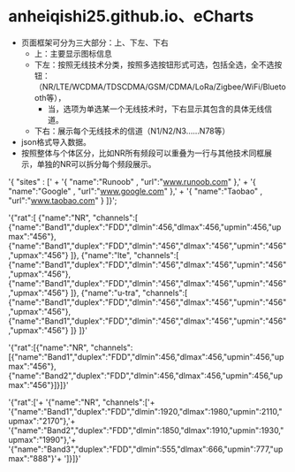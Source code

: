 # anheiqishi25.github.io、eCharts

+ 页面框架可分为三大部分：上、下左、下右
  + 上：主要显示图标信息
  + 下左：按照无线技术分类，按照多选按钮形式可选，包括全选，全不选按钮：（NR/LTE/WCDMA/TDSCDMA/GSM/CDMA/LoRa/Zigbee/WiFi/Bluetooth等），
    + 当，选项为单选某一个无线技术时，下右显示其包含的具体无线信道。
  + 下右：展示每个无线技术的信道（N1/N2/N3……N78等）
+ json格式导入数据。
+ 按照整体与个体区分，比如NR所有频段可以重叠为一行与其他技术同框展示，单独的NR可以拆分每个频段展示。

'{ "sites" : [' +
	'{ "name":"Runoob" , "url":"www.runoob.com" },' +
	'{ "name":"Google" , "url":"www.google.com" },' +
	'{ "name":"Taobao" , "url":"www.taobao.com" } 
]}';


'{"rat":[
    {"name":"NR", "channels":[
        {"name":"Band1","duplex":"FDD","dlmin":456,"dlmax":456,"upmin":456,"upmax":"456"},
        {"name":"Band1","duplex":"FDD","dlmin":"456","dlmax":"456","upmin":"456","upmax":"456"}
    ]}, 
    {"name":"lte", "channels":[
        {"name":"Band1","duplex":"FDD","dlmin":"456","dlmax":"456","upmin":"456","upmax":"456"},
        {"name":"Band1","duplex":"FDD","dlmin":"456","dlmax":"456","upmin":"456","upmax":"456"}
    ]},
    {"name":"u-tra", "channels":[
        {"name":"Band1","duplex":"FDD","dlmin":"456","dlmax":"456","upmin":"456","upmax":"456"},
        {"name":"Band1","duplex":"FDD","dlmin":"456","dlmax":"456","upmin":"456","upmax":"456"}
    ]}
]}'


'{"rat":[{"name":"NR", "channels":[{"name":"Band1","duplex":"FDD","dlmin":456,"dlmax":456,"upmin":456,"upmax":"456"},{"name":"Band2","duplex":"FDD","dlmin":456,"dlmax":456,"upmin":456,"upmax":"456"}]}]}'


'{"rat":['+
  '{"name":"NR", "channels":['+
    '{"name":"Band1","duplex":"FDD","dlmin":1920,"dlmax":1980,"upmin":2110,"upmax":"2170"},'+
    '{"name":"Band2","duplex":"FDD","dlmin":1850,"dlmax":1910,"upmin":1930,"upmax":"1990"},'+
    '{"name":"Band3","duplex":"FDD","dlmin":555,"dlmax":666,"upmin":777,"upmax":"888"}'+
']}]}'